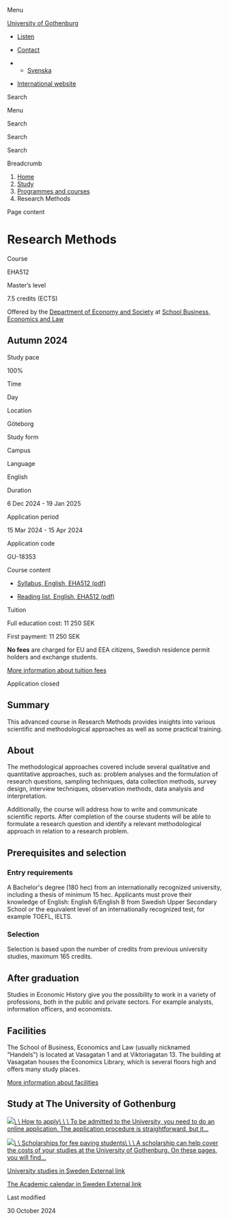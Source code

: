 Menu

[University of Gothenburg](/en)

- [Listen](//app-eu.readspeaker.com/cgi-bin/rsent?customerid=9467&lang=en_uk&readclass=region--content&url=https%3A%2F%2Fwww.gu.se%2Fen%2Fstudy-gothenburg%2Fresearch-methods-eha512 "Listen with ReadSpeaker")

- [Contact](/en/contact)

- - [Svenska](/studera/hitta-utbildning/forskningsmetoder-eha512)
- [International website](/en/study-gothenburg/research-methods-eha512)

Search


Menu


Search


Search

Search

Breadcrumb

1. [Home](/en)
2. [Study](/en/study-in-gothenburg)
3. [Programmes and courses](/en/study-in-gothenburg/study-options)
4. Research Methods


Page content

# Research Methods

Course


EHA512


Master’s level



7.5 credits (ECTS)



Offered by the
[Department of Economy and Society](https://www.gu.se/en/school-business-economics-law/economy-society)
at
[School Business, Economics and Law](https://www.gu.se/en/school-business-economics-law)

## Autumn 2024

Study pace


100%

Time


Day

Location


Göteborg

Study form


Campus

Language


English

Duration


6 Dec 2024
\- 19 Jan 2025

Application period


15 Mar 2024
\- 15 Apr 2024

Application code


GU-18353

Course content


- [Syllabus, English, EHA512 (pdf)](https://kursplaner.gu.se/pdf/kurs/en/EHA512)


- [Reading list, English, EHA512 (pdf)](https://kursplaner.gu.se/english/EHA512_Litteratur_25544_H19.pdf)


Tuition


Full education cost: 11 250 SEK

First payment: 11 250 SEK

**No fees** are charged for EU and EEA citizens, Swedish residence permit holders and exchange students.

[More information about tuition fees](https://www.gu.se/en/study-in-gothenburg/apply/tuition-fees)

Application closed


## Summary

This advanced course in Research Methods provides insights into various scientific and methodological approaches as well as some practical training.

## About

The methodological approaches covered include several qualitative and quantitative approaches, such as: problem analyses and the formulation of research questions, sampling techniques, data collection methods, survey design, interview techniques, observation methods, data analysis and interpretation.

Additionally, the course will address how to write and communicate scientific reports. After completion of the course students will be able to formulate a research question and identify a relevant methodological approach in relation to a research problem.

## Prerequisites and selection

### Entry requirements

A Bachelor's degree (180 hec) from an internationally recognized university, including a thesis of minimum 15 hec. Applicants must prove their knowledge of English: English 6/English B from Swedish Upper Secondary School or the equivalent level of an internationally recognized test, for example TOEFL, IELTS.

### Selection

Selection is based upon the number of credits from previous university studies, maximum 165 credits.

## After graduation

Studies in Economic History give you the possibility to work in a variety of professions, both in the public and private sectors. For example analysts, information officers, and economists.

## Facilities

The School of Business, Economics and Law (usually nicknamed "Handels") is located at Vasagatan 1 and at Viktoriagatan 13. The building at Vasagatan houses the Economics Library, which is several floors high and offers many study places.

[More information about facilities](https://gu.se/en/study-gothenburg/school-of-business-economics-and-law-facilities)

## Study at The University of Gothenburg

[![](/sites/default/files/dynamic-image/dynamic_image_2188_218/public/2020-03/cytonn-photography-ZJEKICY5EXY-unsplash.jpg?media_id=2553&width=1904&height=208)\\
\\
How to apply\\
\\
\\
To be admitted to the University, you need to do an online application. The application procedure is straightforward, but it…](/en/study-in-gothenburg/apply)

[![](/sites/default/files/dynamic-image/dynamic_image_2188_218/public/2024-01/GU-7.jpg?media_id=95188&width=1904&height=208)\\
\\
Scholarships for fee paying students\\
\\
\\
A scholarship can help cover the costs of your studies at the University of Gothenburg. On these pages, you will find…](/en/study-in-gothenburg/apply/scholarships-for-fee-paying-students)

[University studies in Sweden External link](https://www.gu.se/en/study-in-gothenburg/before-you-arrive/university-studies-in-sweden "External link")

[The Academic calendar in Sweden External link](https://www.gu.se/en/study-in-gothenburg/when-you-are-here/academic-calendar "External link")

Last modified


30 October 2024